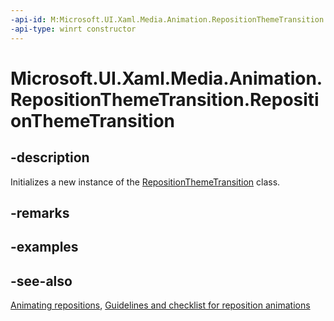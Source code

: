 ```yaml
---
-api-id: M:Microsoft.UI.Xaml.Media.Animation.RepositionThemeTransition.#ctor
-api-type: winrt constructor
---
```


<!-- Method syntax
public RepositionThemeTransition()
-->

# Microsoft.UI.Xaml.Media.Animation.RepositionThemeTransition.RepositionThemeTransition

## -description
Initializes a new instance of the [RepositionThemeTransition](repositionthemetransition.md) class.

## -remarks

## -examples

## -see-also
[Animating repositions](/previous-versions/windows/apps/jj649434(v=win.10)), [Guidelines and checklist for reposition animations](/windows/uwp/style/motion-reposition)
